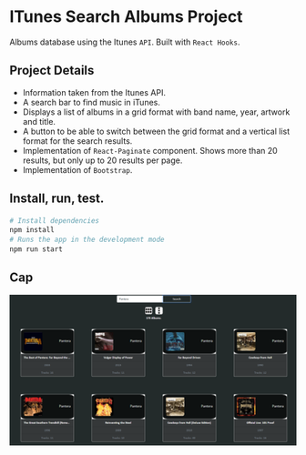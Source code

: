 # ITunes Search Albums Project

Albums database using the Itunes `API`.
Built with `React Hooks`.

## Project Details
- Information taken from the Itunes API.
- A search bar to find music in iTunes.
- Displays a list of albums in a grid format with band name, year, artwork and title. 
- A button to be able to switch between the grid format and a vertical list format for the
search results.
- Implementation of `React-Paginate` component. Shows more than 20 results, but only up to 20 results per page.
- Implementation of `Bootstrap`.

## Install, run, test.

```bash
# Install dependencies
npm install
# Runs the app in the development mode
npm run start
```

## Cap

![Alt text](/src/img/demo-search.png "Search music")
